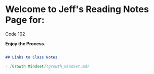 # Welcome to Jeff's Reading Notes Page for:

Code 102

**Enjoy the Process.**

```markdown

## Links to Class Notes

- [Growth Mindset](growth_mindset.md)
